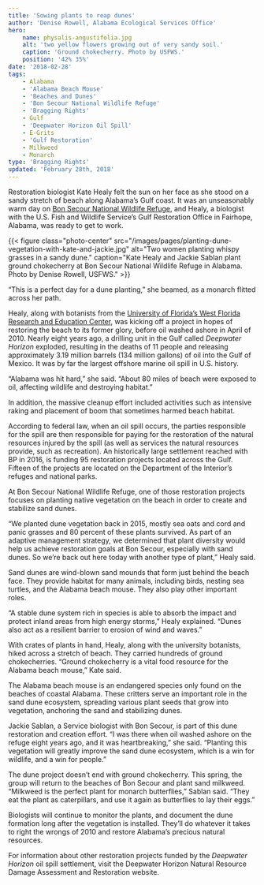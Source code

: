 ```yaml
---
title: 'Sowing plants to reap dunes'
author: 'Denise Rowell, Alabama Ecological Services Office'
hero:
    name: physalis-angustifolia.jpg
    alt: 'two yellow flowers growing out of very sandy soil.'
    caption: 'Ground chokecherry. Photo by USFWS.'
    position: '42% 35%'
date: '2018-02-28'
tags:
    - Alabama
    - 'Alabama Beach Mouse'
    - 'Beaches and Dunes'
    - 'Bon Secour National Wildlife Refuge'
    - 'Bragging Rights'
    - Gulf
    - 'Deepwater Horizon Oil Spill'
    - E-Grits
    - 'Gulf Restoration'
    - Milkweed
    - Monarch
type: 'Bragging Rights'
updated: 'February 28th, 2018'
---
```


Restoration biologist Kate Healy felt the sun on her face as she stood on a sandy stretch of beach along Alabama’s Gulf coast. It was an unseasonably warm day on [Bon Secour National Wildlife Refuge](https://www.fws.gov/refuge/Bon_Secour/), and Healy, a biologist with the U.S. Fish and Wildlife Service’s Gulf Restoration Office in Fairhope, Alabama, was ready to get to work.  

{{< figure class="photo-center" src="/images/pages/planting-dune-vegetation-with-kate-and-jackie.jpg" alt="Two women planting whispy grasses in a sandy dune." caption="Kate Healy and Jackie Sablan plant ground chokecherry at Bon Secour National Wildlife Refuge in Alabama.  Photo by Denise Rowell, USFWS." >}}

“This is a perfect day for a dune planting,” she beamed, as a monarch flitted across her path.  

Healy, along with botanists from the [University of Florida’s West Florida Research and Education Center](http://wfrec.ifas.ufl.edu/), was kicking off a project in hopes of restoring the beach to its former glory, before oil washed ashore in April of 2010. Nearly eight years ago, a drilling unit in the Gulf called *Deepwater Horizon* exploded, resulting in the deaths of 11 people and releasing approximately 3.19 million barrels (134 million gallons) of oil into the Gulf of Mexico. It was by far the largest offshore marine oil spill in U.S. history.

“Alabama was hit hard,” she said. “About 80 miles of beach were exposed to oil, affecting wildlife and destroying habitat.”  
 
In addition, the massive cleanup effort included activities such as intensive raking and placement of boom that sometimes harmed beach habitat.  

According to federal law, when an oil spill occurs, the parties responsible for the spill are then responsible for paying for the restoration of the natural resources injured by the spill (as well as services the natural resources provide, such as recreation). An historically large settlement reached with BP in 2016, is funding 95 restoration projects located across the Gulf. Fifteen of the projects are located on the Department of the Interior’s refuges and national parks. 

At Bon Secour National Wildlife Refuge, one of those restoration projects focuses on planting native vegetation on the beach in order to create and stabilize sand dunes. 

“We planted dune vegetation back in 2015, mostly sea oats and cord and panic grasses and 80 percent of these plants survived. As part of an adaptive management strategy, we determined that plant diversity would help us achieve restoration goals at Bon Secour, especially with sand dunes. So we’re back out here today with another type of plant,” Healy said.

Sand dunes are wind-blown sand mounds that form just behind the beach face. They provide habitat for many animals, including birds, nesting sea turtles, and the Alabama beach mouse. They also play other important roles.

“A stable dune system rich in species is able to absorb the impact and protect inland areas from high energy storms,” Healy explained. “Dunes also act as a resilient barrier to erosion of wind and waves.”

With crates of plants in hand, Healy, along with the university botanists, hiked across a stretch of beach. They carried hundreds of ground chokecherries. “Ground chokecherry is a vital food resource for the Alabama beach mouse,” Kate said.

The Alabama beach mouse is an endangered species only found on the beaches of coastal Alabama. These critters serve an important role in the sand dune ecosystem, spreading various plant seeds that grow into vegetation, anchoring the sand and stabilizing dunes.  

Jackie Sablan, a Service biologist with Bon Secour, is part of this dune restoration and creation effort. “I was there when oil washed ashore on the refuge eight years ago, and it was heartbreaking,” she said.  “Planting this vegetation will greatly improve the sand dune ecosystem, which is a win for wildlife, and a win for people.”

The dune project doesn’t end with ground chokecherry. This spring, the group will return to the beaches of Bon Secour and plant sand milkweed. “Milkweed is the perfect plant for monarch butterflies,” Sablan said. “They eat the plant as caterpillars, and use it again as butterflies to lay their eggs.”

Biologists will continue to monitor the plants, and document the dune formation long after the vegetation is installed. They’ll do whatever it takes to right the wrongs of 2010 and restore Alabama’s precious natural resources.

For information about other restoration projects funded by the *Deepwater Horizon* oil spill settlement, visit the Deepwater Horizon Natural Resource Damage Assessment and Restoration website.
